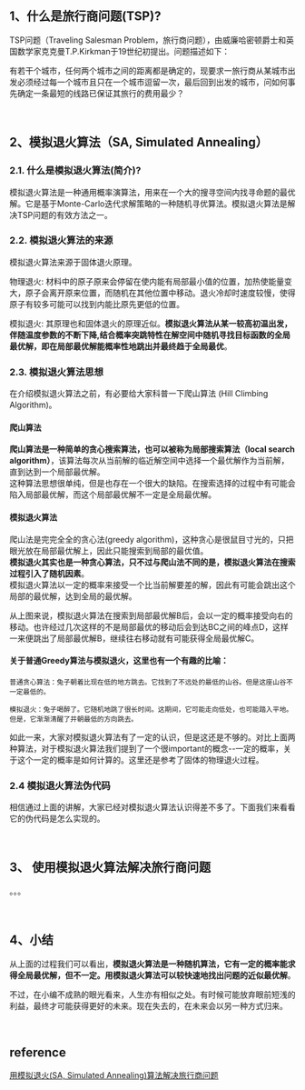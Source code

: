 ## 1、什么是旅行商问题(TSP)?
TSP问题（Traveling Salesman Problem，旅行商问题），由威廉哈密顿爵士和英国数学家克克曼T.P.Kirkman于19世纪初提出。问题描述如下： 

有若干个城市，任何两个城市之间的距离都是确定的，现要求一旅行商从某城市出发必须经过每一个城市且只在一个城市逗留一次，最后回到出发的城市，问如何事先确定一条最短的线路已保证其旅行的费用最少？

&nbsp;
## 2、模拟退火算法（SA, Simulated Annealing）
### 2.1.  什么是模拟退火算法(简介)?
模拟退火算法是一种通用概率演算法，用来在一个大的搜寻空间内找寻命题的最优解。它是基于Monte-Carlo迭代求解策略的一种随机寻优算法。模拟退火算法是解决TSP问题的有效方法之一。

### 2.2.  模拟退火算法的来源
模拟退火算法来源于固体退火原理。

物理退火: 材料中的原子原来会停留在使内能有局部最小值的位置，加热使能量变大，原子会离开原来位置，而随机在其他位置中移动。退火冷却时速度较慢，使得原子有较多可能可以找到内能比原先更低的位置。

模拟退火: 其原理也和固体退火的原理近似。**模拟退火算法从某一较高初温出发，伴随温度参数的不断下降,结合概率突跳特性在解空间中随机寻找目标函数的全局最优解，即在局部最优解能概率性地跳出并最终趋于全局最优**。

### 2.3.  模拟退火算法思想
在介绍模拟退火算法之前，有必要给大家科普一下爬山算法 (Hill Climbing Algorithm)。

#### 爬山算法
**爬山算法是一种简单的贪心搜索算法，也可以被称为局部搜索算法（local search algorithm）**，该算法每次从当前解的临近解空间中选择一个最优解作为当前解，直到达到一个局部最优解。  
这种算法思想很单纯，但是也存在一个很大的缺陷。在搜索选择的过程中有可能会陷入局部最优解，而这个局部最优解不一定是全局最优解。

#### 模拟退火算法
爬山法是完完全全的贪心法(greedy algorithm)，这种贪心是很鼠目寸光的，只把眼光放在局部最优解上，因此只能搜索到局部的最优值。  
**模拟退火其实也是一种贪心算法，只不过与爬山法不同的是，模拟退火算法在搜索过程引入了随机因素**。  
模拟退火算法以一定的概率来接受一个比当前解要差的解，因此有可能会跳出这个局部的最优解，达到全局的最优解。

从上图来说，模拟退火算法在搜索到局部最优解B后，会以一定的概率接受向右的移动。也许经过几次这样的不是局部最优的移动后会到达BC之间的峰点D，这样一来便跳出了局部最优解B，继续往右移动就有可能获得全局最优解C。

#### 关于普通Greedy算法与模拟退火，这里也有一个有趣的比喻：
```
普通贪心算法：兔子朝着比现在低的地方跳去。它找到了不远处的最低的山谷。但是这座山谷不一定最低的。

模拟退火：兔子喝醉了。它随机地跳了很长时间。这期间，它可能走向低处，也可能踏入平地。但是，它渐渐清醒了并朝最低的方向跳去。
```
如此一来，大家对模拟退火算法有了一定的认识，但是这还是不够的。对比上面两种算法，对于模拟退火算法我们提到了一个很important的概念--一定的概率，关于这个一定的概率是如何计算的。这里还是参考了固体的物理退火过程。

### 2.4 模拟退火算法伪代码
相信通过上面的讲解，大家已经对模拟退火算法认识得差不多了。下面我们来看看它的伪代码是怎么实现的。

&nbsp;
## 3、 使用模拟退火算法解决旅行商问题
。。。

&nbsp;
## 4、小结
从上面的过程我们可以看出，**模拟退火算法是一种随机算法，它有一定的概率能求得全局最优解，但不一定。用模拟退火算法可以较快速地找出问题的近似最优解**。

不过，在小编不成熟的眼光看来，人生亦有相似之处。有时候可能放弃眼前短浅的利益，最终才可能获得更好的未来。现在失去的，在未来会以另一种方式归来。

&nbsp;
## reference
[用模拟退火(SA, Simulated Annealing)算法解决旅行商问题](https://mp.weixin.qq.com/s?__biz=MzU0NzgyMjgwNg==&mid=2247484661&idx=1&sn=b96e68355fda7b374291c6ef9a4eb6a9&source=41#wechat_redirect)
